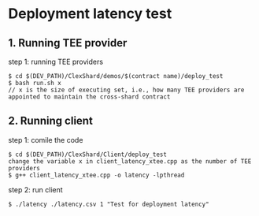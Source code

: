 # Deployment latency test
## 1. Running TEE provider
step 1: running TEE providers
```
$ cd $(DEV_PATH)/ClexShard/demos/$(contract name)/deploy_test
$ bash run.sh x
// x is the size of executing set, i.e., how many TEE providers are appointed to maintain the cross-shard contract
```

## 2. Running client
step 1: comile the code
```
$ cd $(DEV_PATH)/ClexShard/Client/deploy_test
change the variable x in client_latency_xtee.cpp as the number of TEE providers 
$ g++ client_latency_xtee.cpp -o latency -lpthread  
```
step 2: run client
```
$ ./latency ./latency.csv 1 "Test for deployment latency"
```


